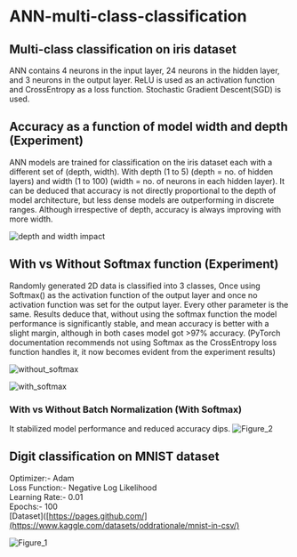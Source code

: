 # ANN-multi-class-classification
## Multi-class classification on iris dataset
ANN contains 4 neurons in the input layer, 24 neurons in the hidden layer, and 3 neurons in the output layer. ReLU is used as an activation function and CrossEntropy as a loss function. Stochastic Gradient Descent(SGD) is used. 

## Accuracy as a function of model width and depth  (Experiment)
ANN models are trained for classification on the iris dataset each with a different set of (depth, width). With depth (1 to 5) (depth = no. of hidden layers) and width (1 to 100) (width = no. of neurons in each hidden layer). It can be deduced that accuracy is not directly proportional to the depth of model architecture, but less dense models are outperforming in discrete ranges. Although irrespective of depth, accuracy is always improving with more width.

![depth and width impact](https://github.com/nishit3/ANN-multi-class-classification/assets/90385616/a0fe7f01-ad7d-4004-8803-9f160639ab97)

## With vs Without Softmax function  (Experiment)
Randomly generated 2D data is classified into 3 classes, Once using Softmax() as the activation function of the output layer and once no activation function was set for the output layer. Every other parameter is the same. Results deduce that, without using the softmax function the model performance is significantly stable, and mean accuracy is better with a slight margin, although in both cases model got >97% accuracy.
(PyTorch documentation recommends not using Softmax as the CrossEntropy loss function handles it, it now becomes evident from the experiment results)

![without_softmax](https://github.com/nishit3/ANN-multi-class-classification/assets/90385616/fb18bdfe-45f0-4a29-a575-fa53893112a4)


![with_softmax](https://github.com/nishit3/ANN-multi-class-classification/assets/90385616/a11009f7-877c-4002-869a-302fe3bf07ca)

### With vs Without Batch Normalization (With Softmax)
It stabilized model performance and reduced accuracy dips.
![Figure_2](https://github.com/nishit3/ANN-multi-class-classification/assets/90385616/e0dc6fdb-5487-4bb0-8fde-618af3644176)

## Digit classification on MNIST dataset
Optimizer:- Adam  
Loss Function:- Negative Log Likelihood  
Learning Rate:- 0.01  
Epochs:- 100  
[Dataset]([https://pages.github.com/](https://www.kaggle.com/datasets/oddrationale/mnist-in-csv/)

![Figure_1](https://github.com/nishit3/ANN-multi-class-classification/assets/90385616/c60b76e6-8e07-46aa-9828-50ccee5d45d6)
